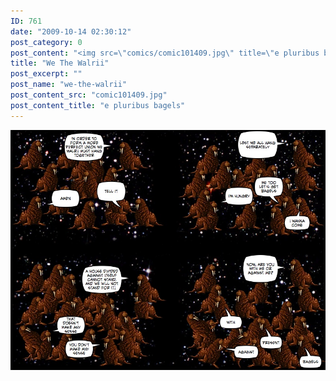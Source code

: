 ```yaml
---
ID: 761
date: "2009-10-14 02:30:12"
post_category: 0
post_content: "<img src=\"comics/comic101409.jpg\" title=\"e pluribus bagels\" />"
title: "We The Walrii"
post_excerpt: ""
post_name: "we-the-walrii"
post_content_src: "comic101409.jpg"
post_content_title: "e pluribus bagels"
---
```



[![e pluribus bagels](/comics-hi-res/comic101409.jpg)](/comics-hi-res/comic101409.jpg "e pluribus bagels")
